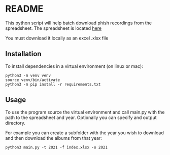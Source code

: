 # README
This python script will help batch download phish recordings from the spreadsheet. The spreadsheet is located [here](https://docs.google.com/spreadsheets/d/1yAXu83gJBz08cW5OXoqNuN1IbvDXD2vCrDKj4zn1qmU/htmlview)

You must download it locally as an excel .xlsx file

## Installation
To install dependencies in a virtual environment (on linux or mac):
```
python3 -m venv venv
source venv/bin/activate
python3 -m pip install -r requirements.txt
```

## Usage
To use the program source the virtual environment and call main.py with the path to the spreadsheet and year. Optionally you can specify and output directory.

For example you can create a subfolder with the year you wish to download and then download the albums from that year:

```
python3 main.py -t 2021 -f index.xlsx -o 2021
```
